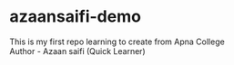 # azaansaifi-demo

This is my first repo learning to create from Apna College
<br>
Author - Azaan saifi (Quick Learner)
